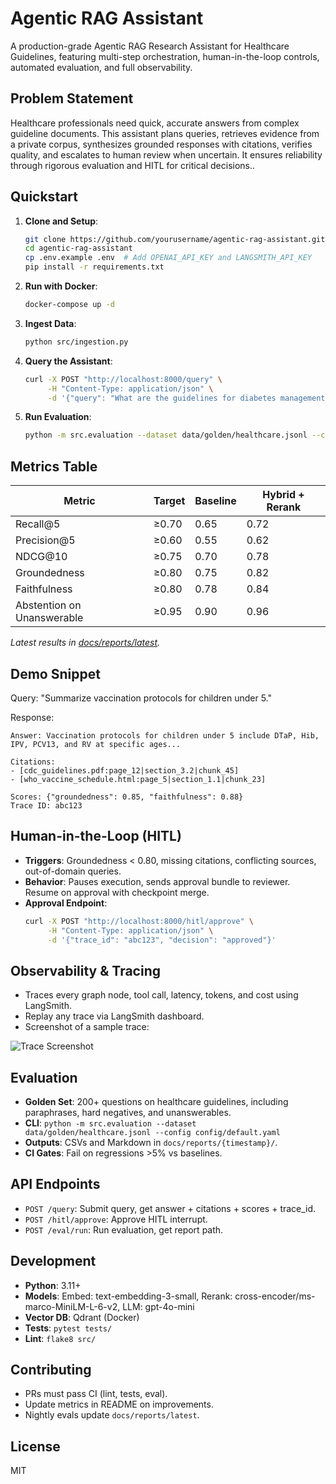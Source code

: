 # Agentic RAG Assistant

A production-grade Agentic RAG Research Assistant for Healthcare Guidelines, featuring multi-step orchestration, human-in-the-loop controls, automated evaluation, and full observability.

## Problem Statement

Healthcare professionals need quick, accurate answers from complex guideline documents. This assistant plans queries, retrieves evidence from a private corpus, synthesizes grounded responses with citations, verifies quality, and escalates to human review when uncertain. It ensures reliability through rigorous evaluation and HITL for critical decisions..



## Quickstart

1. **Clone and Setup**:
   ```bash
   git clone https://github.com/yourusername/agentic-rag-assistant.git
   cd agentic-rag-assistant
   cp .env.example .env  # Add OPENAI_API_KEY and LANGSMITH_API_KEY
   pip install -r requirements.txt
   ```

2. **Run with Docker**:
   ```bash
   docker-compose up -d
   ```

3. **Ingest Data**:
   ```bash
   python src/ingestion.py
   ```

4. **Query the Assistant**:
   ```bash
   curl -X POST "http://localhost:8000/query" \
        -H "Content-Type: application/json" \
        -d '{"query": "What are the guidelines for diabetes management?", "mode": "hybrid", "top_k": 10}'
   ```

5. **Run Evaluation**:
   ```bash
   python -m src.evaluation --dataset data/golden/healthcare.jsonl --config config/default.yaml
   ```

## Metrics Table

| Metric | Target | Baseline | Hybrid + Rerank |
|--------|--------|----------|-----------------|
| Recall@5 | ≥0.70 | 0.65 | 0.72 |
| Precision@5 | ≥0.60 | 0.55 | 0.62 |
| NDCG@10 | ≥0.75 | 0.70 | 0.78 |
| Groundedness | ≥0.80 | 0.75 | 0.82 |
| Faithfulness | ≥0.80 | 0.78 | 0.84 |
| Abstention on Unanswerable | ≥0.95 | 0.90 | 0.96 |

*Latest results in [docs/reports/latest](docs/reports/latest/).*

## Demo Snippet

Query: "Summarize vaccination protocols for children under 5."

Response:
```
Answer: Vaccination protocols for children under 5 include DTaP, Hib, IPV, PCV13, and RV at specific ages...

Citations:
- [cdc_guidelines.pdf:page_12|section_3.2|chunk_45]
- [who_vaccine_schedule.html:page_5|section_1.1|chunk_23]

Scores: {"groundedness": 0.85, "faithfulness": 0.88}
Trace ID: abc123
```

## Human-in-the-Loop (HITL)

- **Triggers**: Groundedness < 0.80, missing citations, conflicting sources, out-of-domain queries.
- **Behavior**: Pauses execution, sends approval bundle to reviewer. Resume on approval with checkpoint merge.
- **Approval Endpoint**:
  ```bash
  curl -X POST "http://localhost:8000/hitl/approve" \
       -H "Content-Type: application/json" \
       -d '{"trace_id": "abc123", "decision": "approved"}'
  ```

## Observability & Tracing

- Traces every graph node, tool call, latency, tokens, and cost using LangSmith.
- Replay any trace via LangSmith dashboard.
- Screenshot of a sample trace:

![Trace Screenshot](docs/trace_screenshot.png)

## Evaluation

- **Golden Set**: 200+ questions on healthcare guidelines, including paraphrases, hard negatives, and unanswerables.
- **CLI**: `python -m src.evaluation --dataset data/golden/healthcare.jsonl --config config/default.yaml`
- **Outputs**: CSVs and Markdown in `docs/reports/{timestamp}/`.
- **CI Gates**: Fail on regressions >5% vs baselines.

## API Endpoints

- `POST /query`: Submit query, get answer + citations + scores + trace_id.
- `POST /hitl/approve`: Approve HITL interrupt.
- `POST /eval/run`: Run evaluation, get report path.

## Development

- **Python**: 3.11+
- **Models**: Embed: text-embedding-3-small, Rerank: cross-encoder/ms-marco-MiniLM-L-6-v2, LLM: gpt-4o-mini
- **Vector DB**: Qdrant (Docker)
- **Tests**: `pytest tests/`
- **Lint**: `flake8 src/`

## Contributing

- PRs must pass CI (lint, tests, eval).
- Update metrics in README on improvements.
- Nightly evals update `docs/reports/latest`.

## License

MIT
